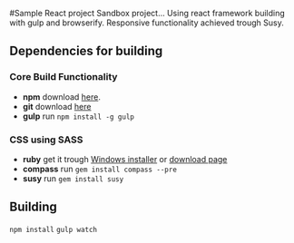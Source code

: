 ﻿#Sample React project
Sandbox project... Using react framework building with gulp and browserify. Responsive functionality achieved trough Susy.

## Dependencies for building

### Core Build Functionality
* **npm** download [here](http://nodejs.org/).
* **git** download [here](http://git-scm.com/downloads)
* **gulp** run `npm install -g gulp`

### CSS using SASS
* **ruby** get it trough [Windows installer](http://rubyinstaller.org/) or [download page](https://www.ruby-lang.org/en/downloads/)
* **compass** run `gem install compass --pre`
* **susy** run `gem install susy`

## Building
`npm install`
`gulp watch`

